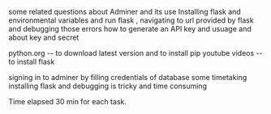 some related questions about Adminer and its use
Installing flask and environmental variables and run flask , navigating to url provided by flask and debugging those errors
how to generate an API key and usuage and about key and secret

python.org -- to download latest version and to install pip
youtube videos -- to install flask

signing in to adminer by filling credentials of database some timetaking
installing flask and debugging is tricky and time consuming

Time elapsed 30 min for each task.